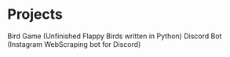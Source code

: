 # Projects
Bird Game (Unfinished Flappy Birds written in Python)
Discord Bot (Instagram WebScraping bot for Discord)
